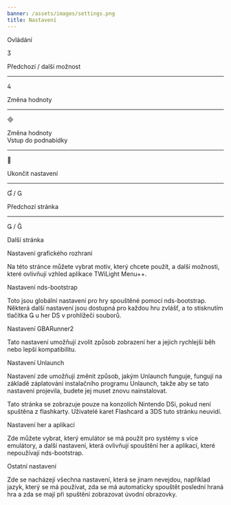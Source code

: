 ```yaml
---
banner: /assets/images/settings.png
title: Nastavení
---
```


<div id="conrols" class="section-title">Ovládání</div>
<div class="section-body">
    <div class="button-action-group">
        <p class="button-action button">&#xE07D;</p>
        <p class="button-action-text">Předchozí / další možnost</p>
    </div>
    <hr>
    <div class="button-action-group">
        <p class="button-action button">&#xE07E;</p>
        <p class="button-action-text">Změna hodnoty</p>
    </div>
    <hr>
    <div class="button-action-group">
        <p class="button-action button">&#xE000;</p>
        <p class="button-action-text">Změna hodnoty<br>Vstup do podnabídky</p>
    </div>
    <hr>
    <div class="button-action-group">
        <p class="button-action button">&#xE001;</p>
        <p class="button-action-text">Ukončit nastavení</p>
    </div>
    <hr>
    <div class="button-action-group">
        <p class="button-action button">&#xE004; / &#xE002;</p>
        <p class="button-action-text">Předchozí stránka</p>
    </div>
    <hr>
    <div class="button-action-group">
        <p class="button-action button">&#xE003; / &#xE005;</p>
        <p class="button-action-text">Další stránka</p>
    </div>
</div>

<div id="gui-settings" class="section-title">Nastavení grafického rozhraní</div>
<div class="section-body">
    <p>Na této stránce můžete vybrat motiv, který chcete použít, a další možnosti, které ovlivňují vzhled aplikace TWiLight Menu++.</p>
</div>

<div id="nds-bootstrap-settings" class="section-title">Nastavení nds-bootstrap</div>
<div class="section-body">
    <p>Toto jsou globální nastavení pro hry spouštěné pomocí nds-bootstrap. Některá další nastavení jsou dostupná pro každou hru zvlášť, a to stisknutím tlačítka &#xE003; u her DS v prohlížeči souborů.</p>
</div>

<div id="gbarunner2-settings" class="section-title">Nastavení GBARunner2</div>
<div class="section-body">
    <p>Tato nastavení umožňují zvolit způsob zobrazení her a jejich rychlejší běh nebo lepší kompatibilitu.</p>
</div>

<div id="unlaunch-settings" class="section-title">Nastavení Unlaunch</div>
<div class="section-body">
    <p>Nastavení zde umožňují změnit způsob, jakým Unlaunch funguje, fungují na základě záplatování instalačního programu Unlaunch, takže aby se tato nastavení projevila, budete jej muset znovu nainstalovat.</p>
    <p>Tato stránka se zobrazuje pouze na konzolích Nintendo DSi, pokud není spuštěna z flashkarty. Uživatelé karet Flashcard a 3DS tuto stránku neuvidí.</p>
</div>

<div id="games-and-apps-settings" class="section-title">Nastavení her a aplikací</div>
<div class="section-body">
    <p>Zde můžete vybrat, který emulátor se má použít pro systémy s více emulátory, a další nastavení, která ovlivňují spouštění her a aplikací, které nepoužívají nds-bootstrap.</p>
</div>

<div id="misc-settings" class="section-title">Ostatní nastavení</div>
<div class="section-body">
    <p>Zde se nacházejí všechna nastavení, která se jinam nevejdou, například jazyk, který se má používat, zda se má automaticky spouštět poslední hraná hra a zda se mají při spuštění zobrazovat úvodní obrazovky.</p>
</div>
